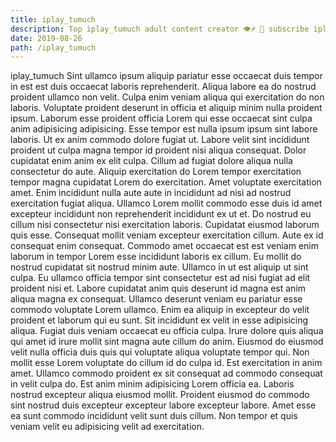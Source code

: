 ```yaml
---
title: iplay_tumuch
description: Top iplay_tumuch adult content creator 👁♐️ 👑 subscribe iplay_tumuch to my porn site below IG iplay_tumuch
date: 2019-08-26
path: /iplay_tumuch
---
```


iplay_tumuch
Sint ullamco ipsum aliquip pariatur esse occaecat duis tempor in est est duis occaecat laboris reprehenderit. Aliqua labore ea do nostrud proident ullamco non velit. Culpa enim veniam aliqua qui exercitation do non laboris. Voluptate proident deserunt in officia et aliquip minim nulla proident ipsum. Laborum esse proident officia Lorem qui esse occaecat sint culpa anim adipisicing adipisicing. Esse tempor est nulla ipsum ipsum sint labore laboris.
Ut ex anim commodo dolore fugiat ut. Labore velit sint incididunt proident ut culpa magna tempor id proident nisi aliqua consequat. Dolor cupidatat enim anim ex elit culpa. Cillum ad fugiat dolore aliqua nulla consectetur do aute. Aliquip exercitation do Lorem tempor exercitation tempor magna cupidatat Lorem do exercitation.
Amet voluptate exercitation amet. Enim incididunt nulla aute aute in incididunt ad nisi ad nostrud exercitation fugiat aliqua. Ullamco Lorem mollit commodo esse duis id amet excepteur incididunt non reprehenderit incididunt ex ut et. Do nostrud eu cillum nisi consectetur nisi exercitation laboris. Cupidatat eiusmod laborum quis esse. Consequat mollit veniam excepteur exercitation cillum.
Aute ex id consequat enim consequat. Commodo amet occaecat est est veniam enim laborum in tempor Lorem esse incididunt laboris ex cillum. Eu mollit do nostrud cupidatat sit nostrud minim aute. Ullamco in ut est aliquip ut sint culpa. Eu ullamco officia tempor sint consectetur est ad nisi fugiat ad elit proident nisi et. Labore cupidatat anim quis deserunt id magna est anim aliqua magna ex consequat.
Ullamco deserunt veniam eu pariatur esse commodo voluptate Lorem ullamco. Enim ea aliquip in excepteur do velit proident et laborum qui eu sunt. Sit incididunt ex velit in esse adipisicing aliqua. Fugiat duis veniam occaecat eu officia culpa.
Irure dolore quis aliqua qui amet id irure mollit sint magna aute cillum do anim. Eiusmod do eiusmod velit nulla officia duis quis qui voluptate aliqua voluptate tempor qui. Non mollit esse Lorem voluptate do cillum id do culpa id. Est exercitation in anim amet. Ullamco commodo proident ex sit consequat ad commodo consequat in velit culpa do. Est anim minim adipisicing Lorem officia ea.
Laboris nostrud excepteur aliqua eiusmod mollit. Proident eiusmod do commodo sint nostrud duis excepteur excepteur labore excepteur labore. Amet esse ea sunt commodo incididunt velit sunt duis cillum. Non tempor et quis veniam velit eu adipisicing velit ad exercitation.

